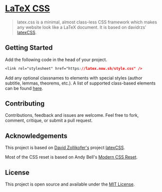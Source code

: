 # [LaTeX CSS](https://latex.now.sh/)

> latex.css is a minimal, almost class-less CSS framework which makes any website look like a LaTeX document. It is based on davidrzs' [latexCSS](https://github.com/davidrzs/latexcss).

## Getting Started

Add the following code in the head of your project.
```css
<link rel="stylesheet" href="https://latex.now.sh/style.css" />
```
Add any optional classnames to elements with special styles (author subtitle, lemmas, theorems, etc.). A list of supported class-based elements can be found [here](https://latex.now.sh/#cbe).

## Contributing

Contributions, feedback and issues are welcome. Feel free to fork, comment, critique, or submit a pull request.

## Acknowledgements

This project is based on [David Zollikofer's](https://github.com/davidrzs) project [latexCSS](https://github.com/davidrzs).

Most of the CSS reset is based on Andy Bell's [Modern CSS Reset](https://hankchizljaw.com/wrote/a-modern-css-reset/). 

## License

This project is open source and available under the [MIT License](LISCENSE).

